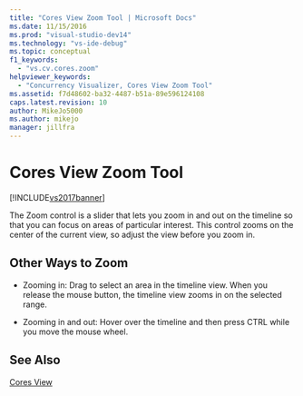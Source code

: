```yaml
---
title: "Cores View Zoom Tool | Microsoft Docs"
ms.date: 11/15/2016
ms.prod: "visual-studio-dev14"
ms.technology: "vs-ide-debug"
ms.topic: conceptual
f1_keywords: 
  - "vs.cv.cores.zoom"
helpviewer_keywords: 
  - "Concurrency Visualizer, Cores View Zoom Tool"
ms.assetid: f7d48602-ba32-4487-b51a-89e596124108
caps.latest.revision: 10
author: MikeJo5000
ms.author: mikejo
manager: jillfra
---
```

# Cores View Zoom Tool
[!INCLUDE[vs2017banner](../includes/vs2017banner.md)]

The Zoom control is a slider that lets you zoom in and out on the timeline so that you can focus on areas of particular interest. This control zooms on the center of the current view, so adjust the view before you zoom in.  
  
## Other Ways to Zoom  
  
-   Zooming in: Drag to select an area in the timeline view. When you release the mouse button, the timeline view zooms in on the selected range.  
  
-   Zooming in and out: Hover over the timeline and then press CTRL while you move the mouse wheel.  
  
## See Also  
 [Cores View](../profiling/cores-view.md)
